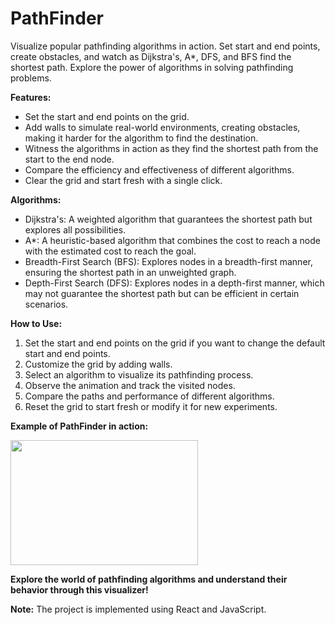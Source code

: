 # PathFinder
Visualize popular pathfinding algorithms in action. Set start and end points, create obstacles, and watch as Dijkstra's, A*, DFS, and BFS find the shortest path. Explore the power of algorithms in solving pathfinding problems.

**Features:**

- Set the start and end points on the grid.
- Add walls to simulate real-world environments, creating obstacles, making it harder for the algorithm to find the destination.
- Witness the algorithms in action as they find the shortest path from the start to the end node.
- Compare the efficiency and effectiveness of different algorithms.
- Clear the grid and start fresh with a single click.

**Algorithms:**

- Dijkstra's: A weighted algorithm that guarantees the shortest path but explores all possibilities.
- A*: A heuristic-based algorithm that combines the cost to reach a node with the estimated cost to reach the goal.
- Breadth-First Search (BFS): Explores nodes in a breadth-first manner, ensuring the shortest path in an unweighted graph.
- Depth-First Search (DFS): Explores nodes in a depth-first manner, which may not guarantee the shortest path but can be efficient in certain scenarios.

**How to Use:**

1. Set the start and end points on the grid if you want to change the default start and end points.
2. Customize the grid by adding walls.
3. Select an algorithm to visualize its pathfinding process.
4. Observe the animation and track the visited nodes.
5. Compare the paths and performance of different algorithms.
6. Reset the grid to start fresh or modify it for new experiments.

**Example of PathFinder in action:**

<img src="Project Demo.gif" width="300" height="200">

**Explore the world of pathfinding algorithms and understand their behavior through this visualizer!**

**Note:** The project is implemented using React and JavaScript.

